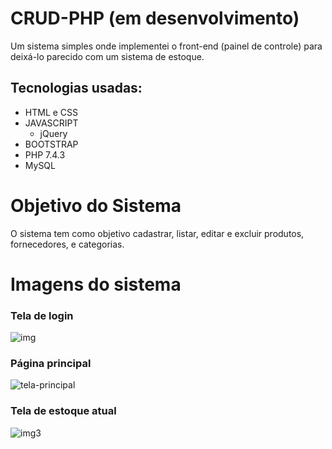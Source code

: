 # CRUD-PHP (em desenvolvimento)
Um sistema simples onde implementei o front-end (painel de controle) para deixá-lo parecido com um sistema de estoque.

## Tecnologias usadas:

- HTML e CSS
- JAVASCRIPT
  - jQuery
- BOOTSTRAP
- PHP 7.4.3
- MySQL

# Objetivo do Sistema

O sistema tem como objetivo cadastrar, listar, editar e excluir produtos, fornecedores, e categorias.

# Imagens do sistema
### Tela de login
![img](https://user-images.githubusercontent.com/55815494/115970053-770aeb80-a516-11eb-8654-d47ca2de0c62.png)


### Página principal
![tela-principal](https://user-images.githubusercontent.com/55815494/115970097-b9ccc380-a516-11eb-8955-af7feaf7e796.png)


### Tela de estoque atual
![img3](https://user-images.githubusercontent.com/55815494/115970142-fb5d6e80-a516-11eb-9fd5-d1b30c8bc0ac.png)

